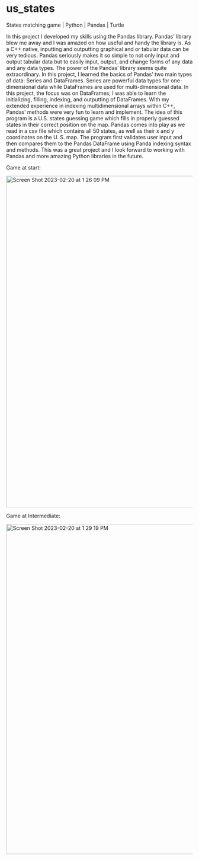# us_states
States matching game | Python | Pandas | Turtle

In this project I developed my skills using the Pandas library. Pandas’ library blew me away and I was amazed on how useful and handy the library is. As a C++ native, inputting and outputting graphical and or tabular data can be very tedious. Pandas seriously makes it so simple to not only input and output tabular data but to easily input, output, and change forms of any data and any data types. The power of the Pandas’ library seems quite extraordinary. In this project, I learned the basics of Pandas’ two main types of data: Series and DataFrames. Series are powerful data types for one-dimensional data while DataFrames are used for multi-dimensional data. In this project, the focus was on DataFrames; I was able to learn the initializing, filling, indexing, and outputting of DataFrames. With my extended experience in indexing multidimensional arrays within C++, Pandas’ methods were very fun to learn and implement. The idea of this program is a U.S. states guessing game which fills in properly guessed states in their correct position on the map. Pandas comes into play as we read in a csv file which contains all 50 states, as well as their x and y coordinates on the U. S. map. The program first validates user input and then compares them to the Pandas DataFrame using Panda indexing syntax and methods. This was a great project and I look forward to working with Pandas and more amazing Python libraries in the future. 

Game at start:

<img width="895" alt="Screen Shot 2023-02-20 at 1 26 09 PM" src="https://user-images.githubusercontent.com/102704926/220202955-e5200f65-404a-4c2d-a754-ef16445da440.png">

Game at Intermediate:

<img width="891" alt="Screen Shot 2023-02-20 at 1 29 19 PM" src="https://user-images.githubusercontent.com/102704926/220203087-2e1abe85-1be9-4775-8397-dc386d750f70.png">
